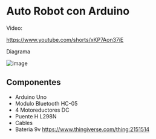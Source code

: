 # Auto Robot con Arduino

Video:

https://www.youtube.com/shorts/xKP7Aon37iE

Diagrama

![image](https://user-images.githubusercontent.com/85527788/202744881-4d011201-2ed8-4c31-b86e-d0d7477933a0.png)

## Componentes

- Arduino Uno
- Modulo Bluetooth HC-05
- 4 Motoreductores DC
- Puente H L298N
- Cables
- Bateria 9v
https://www.thingiverse.com/thing:2151514
